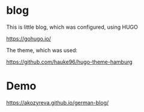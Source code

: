 # blog
This is little blog, which was configured, using HUGO

https://gohugo.io/

The theme, which was used:

https://github.com/hauke96/hugo-theme-hamburg

# Demo

https://akozyreva.github.io/german-blog/
